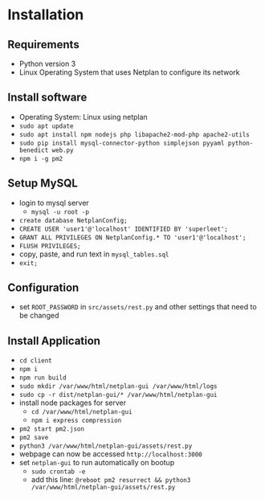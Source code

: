 # Installation

## Requirements

- Python version 3
- Linux Operating System that uses Netplan to configure its network

## Install software

- Operating System: Linux using netplan
- `sudo apt update`
- `sudo apt install npm nodejs php libapache2-mod-php apache2-utils`
- `sudo pip install mysql-connector-python simplejson pyyaml python-benedict web.py`
- `npm i -g pm2`

## Setup MySQL

- login to mysql server
  - `mysql -u root -p`
- `create database NetplanConfig;`
- `CREATE USER 'user1'@'localhost' IDENTIFIED BY 'superleet';`
- `GRANT ALL PRIVILEGES ON NetplanConfig.* TO 'user1'@'localhost';`
- `FLUSH PRIVILEGES;`
- copy, paste, and run text in `mysql_tables.sql`
- `exit;`

## Configuration

- set `ROOT_PASSWORD` in `src/assets/rest.py` and other settings that need to be changed

## Install Application

- `cd client`
- `npm i`
- `npm run build`
- `sudo mkdir /var/www/html/netplan-gui /var/www/html/logs`
- `sudo cp -r dist/netplan-gui/* /var/www/html/netplan-gui`
- install node packages for server
  - `cd /var/www/html/netplan-gui`
  - `npm i express compression`
- `pm2 start pm2.json`
- `pm2 save`
- `python3 /var/www/html/netplan-gui/assets/rest.py`
- webpage can now be accessed `http://localhost:3000`
- set `netplan-gui` to run automatically on bootup
  - `sudo crontab -e`
  - add this line: `@reboot pm2 resurrect && python3 /var/www/html/netplan-gui/assets/rest.py`
